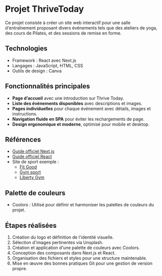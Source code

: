# Projet ThriveToday
Ce projet consiste à créer un site web interactif pour une salle d'entraînement proposant divers événements 
tels que des ateliers de yoga, des cours de Pilates, et des sessions de remise en forme.

## Technologies
- Framework : React avec Next.js 
- Langages : JavaScript, HTML, CSS
- Outils de design : Canva

## Fonctionnalités principales
- **Page d’accueil** avec une introduction sur Thrive Today.
- **Liste des événements disponibles** avec descriptions et images.
- **Pages individuelles** pour chaque événement avec détails, images et instructions.
- **Navigation fluide en SPA** pour éviter les rechargements de page.
- **Design ergonomique et moderne**, optimisé pour mobile et desktop.

## Références
- [Guide officiel Next.js](https://nextjs.org/docs)
- [Guide officiel React](https://reactjs.org/docs)
- Site de sport exemple :
    - [Fit Good](https://fit-good.fr/)
    - [Gym sport](https://www.gymsportsloisirs.fr/)
    - [Liberty Gym](https://libertygym.fr/)


## Palette de couleurs
- Coolors : Utilisé pour définir et harmoniser les palettes de couleurs du projet.


## Étapes réalisées
1. Création du logo et définition de l'identité visuelle.
2. Sélection d'images pertinentes via Unsplash.
3. Création et application d'une palette de couleurs avec Coolors.
4. Conception des composants dans Next.js et React.
5. Organisation des fichiers et styles pour une structure maintenable.
6. Mise en œuvre des bonnes pratiques Git pour une gestion de version propre.